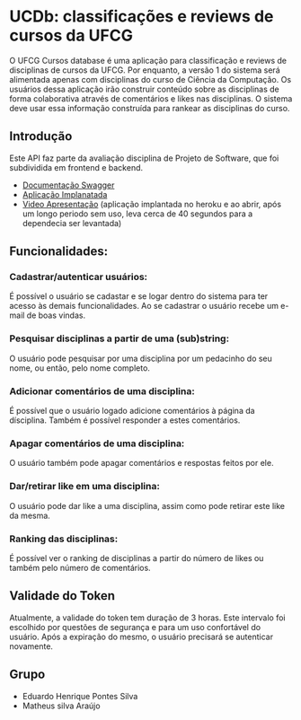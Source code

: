 # UCDb: classificações e reviews de cursos da UFCG

O UFCG Cursos database é uma aplicação para classificação e reviews de disciplinas de cursos da UFCG. Por enquanto, a versão 1 do sistema será alimentada apenas com disciplinas do curso de Ciência da Computação. Os usuários dessa aplicação irão construir conteúdo sobre as disciplinas de forma colaborativa através de comentários e likes nas disciplinas. O sistema deve usar essa informação construída para rankear as disciplinas do curso.

## Introdução

Este API faz parte da avaliação disciplina de Projeto de Software, que foi subdividida em frontend e backend.

- [Documentação Swagger](https://api-ucdb.herokuapp.com/api/swagger-ui.html)
- [Aplicação Implanatada](http://ucdb-client.herokuapp.com)
- [Video Apresentação](https://youtu.be/n2RxgYG20Qw) (aplicação implantada no heroku e ao abrir, após um longo periodo sem uso, leva cerca de 40 segundos para a dependecia ser levantada)

## Funcionalidades:

### Cadastrar/autenticar usuários:
É possível o usuário se cadastar e se logar dentro do sistema para ter acesso às demais funcionalidades. Ao se cadastrar o usuário recebe um e-mail de boas vindas.

### Pesquisar disciplinas a partir de uma (sub)string:
O usuário pode pesquisar por uma disciplina por um pedacinho do seu nome, ou então, pelo nome completo.

### Adicionar comentários de uma disciplina: 
É possível que o usuário logado adicione comentários à página da dísciplina. Também é possível responder a estes comentários.
    
### Apagar comentários de uma disciplina:
O usuário também pode apagar comentários e respostas feitos por ele.

### Dar/retirar like em uma disciplina:
O usuário pode dar like a uma disciplina, assim como pode retirar este like da mesma.

### Ranking das disciplinas:
É possível ver o ranking de disciplinas a partir do número de likes ou também pelo número de comentários.

## Validade do Token

Atualmente, a validade do token tem duração de 3 horas. Este intervalo foi escolhido por questões de segurança e para um uso confortável do usuário. Após a expiração do mesmo, o usuário precisará se autenticar novamente.

## Grupo

- Eduardo Henrique Pontes Silva 
- Matheus silva Araújo
